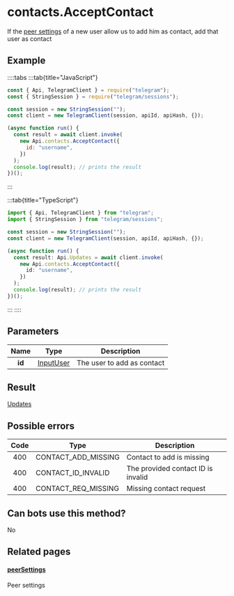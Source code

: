 # contacts.AcceptContact

If the [peer settings](https://core.telegram.org/constructor/peerSettings) of a new user allow us to add him as contact, add that user as contact

## Example

::::tabs
:::tab{title="JavaScript"}

```js
const { Api, TelegramClient } = require("telegram");
const { StringSession } = require("telegram/sessions");

const session = new StringSession("");
const client = new TelegramClient(session, apiId, apiHash, {});

(async function run() {
  const result = await client.invoke(
    new Api.contacts.AcceptContact({
      id: "username",
    })
  );
  console.log(result); // prints the result
})();
```

:::

:::tab{title="TypeScript"}

```ts
import { Api, TelegramClient } from "telegram";
import { StringSession } from "telegram/sessions";

const session = new StringSession("");
const client = new TelegramClient(session, apiId, apiHash, {});

(async function run() {
  const result: Api.Updates = await client.invoke(
    new Api.contacts.AcceptContact({
      id: "username",
    })
  );
  console.log(result); // prints the result
})();
```

:::
::::

## Parameters

|  Name  | Type                                                  | Description                |
| :----: | ----------------------------------------------------- | -------------------------- |
| **id** | [InputUser](https://core.telegram.org/type/InputUser) | The user to add as contact |

## Result

[Updates](https://core.telegram.org/type/Updates)

## Possible errors

| Code | Type                | Description                        |
| :--: | ------------------- | ---------------------------------- |
| 400  | CONTACT_ADD_MISSING | Contact to add is missing          |
| 400  | CONTACT_ID_INVALID  | The provided contact ID is invalid |
| 400  | CONTACT_REQ_MISSING | Missing contact request            |

## Can bots use this method?

No

## Related pages

#### [peerSettings](https://core.telegram.org/constructor/peerSettings)

Peer settings
